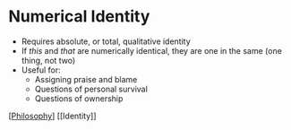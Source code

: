 # Numerical Identity

- Requires absolute, or total, qualitative identity
- If *this* and *that* are numerically identical, they are one in the same (one thing, not two)
- Useful for:
  - Assigning praise and blame
  - Questions of personal survival
  - Questions of ownership

[[Philosophy]] [[Identity]]

[//begin]: # "Autogenerated link references for markdown compatibility"
[Philosophy]: philosophy "Philosophy"
[//end]: # "Autogenerated link references"